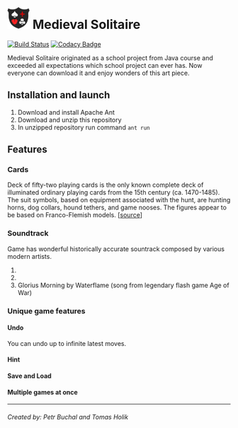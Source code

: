 <h1><img height="50" src="https://raw.githubusercontent.com/LachubCz/Medieval-Solitaire/master/lib/textures/icon.png">&nbsp;Medieval Solitaire</h1>

[![Build Status](https://travis-ci.org/LachubCz/Medieval-Solitaire.svg?branch=master)](https://travis-ci.org/LachubCz/Medieval-Solitaire) [![Codacy Badge](https://api.codacy.com/project/badge/Grade/bf43bc40c6e3456c818a8918b9687a25)](https://www.codacy.com/project/LachubCz/MedievalSolitaire/dashboard?utm_source=github.com&amp;utm_medium=referral&amp;utm_content=LachubCz/MedievalSolitaire&amp;utm_campaign=Badge_Grade_Dashboard)

Medieval Solitaire originated as a school project from Java course and exceeded all expectations which school project can ever has. Now everyone can download it and enjoy wonders of this art piece.

## Installation and launch
1. Download and install Apache Ant
2. Download and unzip this repository 
3. In unzipped repository run command `ant run`

## Features

### Cards
Deck of fifty-two playing cards is the only known complete deck of illuminated ordinary playing cards from the 15th century (ca. 1470-1485). The suit symbols, based on equipment associated with the hunt, are hunting horns, dog collars, hound tethers, and game nooses. The figures appear to be based on Franco-Flemish models. [<a href="https://www.metmuseum.org/art/collection/search/475513">source</a>]

### Soundtrack
Game has wonderful historically accurate sountrack composed by various modern artists.

1. 
2. 
3. Glorius Morning by Waterflame (song from legendary flash game Age of War)

### Unique game features

#### Undo
You can undo up to infinite latest moves.

#### Hint

#### Save and Load

#### Multiple games at once


****
###### Created by: Petr Buchal and Tomas Holik
